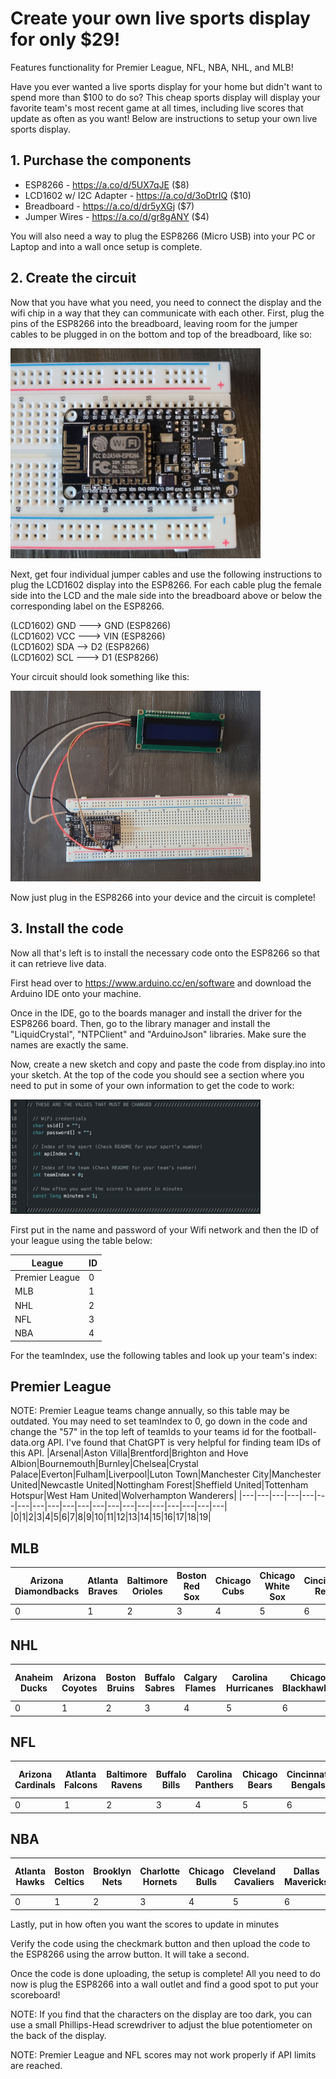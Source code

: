 # Create your own live sports display for only $29!

Features functionality for Premier League, NFL, NBA, NHL, and MLB!

Have you ever wanted a live sports display for your home but didn't want to spend more than $100 to do so? This cheap sports display will display your favorite team's most recent game at all times, including live scores that update as often as you want! Below are instructions to setup your own live sports display.

## 1. Purchase the components

  - ESP8266 - https://a.co/d/5UX7qJE ($8)  
  - LCD1602 w/ I2C Adapter - https://a.co/d/3oDtrIQ ($10)  
  - Breadboard - https://a.co/d/dr5yXGj ($7)    
  - Jumper Wires - https://a.co/d/gr8gANY ($4)

You will also need a way to plug the ESP8266 (Micro USB) into your PC or Laptop and into a wall once setup is complete.
## 2. Create the circuit

Now that you have what you need, you need to connect the display and the wifi chip in a way that they can communicate with each other. First, plug the pins of the ESP8266 into the breadboard, leaving room for the jumper cables to be plugged in on the bottom and top of the breadboard, like so:  

<img src="images/image1.jpg" alt="drawing" width="400"/>

Next, get four individual jumper cables and use the following instructions to plug the LCD1602 display into the ESP8266. For each cable plug the female side into the LCD and the male side into the breadboard above or below the corresponding label on the ESP8266.

(LCD1602) GND ---> GND (ESP8266)  
(LCD1602) VCC ---> VIN (ESP8266)    
(LCD1602) SDA --> D2 (ESP8266)    
(LCD1602) SCL ---> D1 (ESP8266)  

Your circuit should look something like this:  

<img src="images/image2.jpg" alt="drawing" width="400"/>

Now just plug in the ESP8266 into your device and the circuit is complete!
## 3. Install the code

Now all that's left is to install the necessary code onto the ESP8266 so that it can retrieve live data.  

First head over to https://www.arduino.cc/en/software and download the Arduino IDE onto your machine.  

Once in the IDE, go to the boards manager and install the driver for the ESP8266 board. Then, go to the library manager and install the "LiquidCrystal", "NTPClient" and "ArduinoJson" libraries. Make sure the names are exactly the same.  

Now, create a new sketch and copy and paste the code from display.ino into your sketch. At the top of the code you should see a section where you need to put in some of your own information to get the code to work:  

<img src="images/image3.png" alt="drawing" width="400"/>

First put in the name and password of your Wifi network and then the ID of your league using the table below:  

| League      | ID |
| ----------- | ----------- |
| Premier League | 0 |
| MLB | 1 |
| NHL | 2 |
| NFL | 3 |
| NBA | 4 |

For the teamIndex, use the following tables and look up your team's index:

##  Premier League
NOTE: Premier League teams change annually, so this table may be outdated. You may need to set teamIndex to 0, go down in the code and change the "57" in the top left of teamIds to your teams id for the football-data.org API. I've found that ChatGPT is very helpful for finding team IDs of this API.
|Arsenal|Aston Villa|Brentford|Brighton and Hove Albion|Bournemouth|Burnley|Chelsea|Crystal Palace|Everton|Fulham|Liverpool|Luton Town|Manchester City|Manchester United|Newcastle United|Nottingham Forest|Sheffield United|Tottenham Hotspur|West Ham United|Wolverhampton Wanderers|
|---|---|---|---|---|---|---|---|---|---|---|---|---|---|---|---|---|---|---|---|
|0|1|2|3|4|5|6|7|8|9|10|11|12|13|14|15|16|17|18|19|

##  MLB
| Arizona Diamondbacks | Atlanta Braves | Baltimore Orioles | Boston Red Sox | Chicago Cubs | Chicago White Sox | Cincinnati Reds | Cleveland Guardians | Colorado Rockies | Detroit Tigers | Houston Astros | Kansas City Royals | Los Angeles Angels | Los Angeles Dodgers | Miami Marlins | Milwaukee Brewers | Minnesota Twins | New York Mets | New York Yankees | Oakland Athletics | Philadelphia Phillies | Pittsburgh Pirates | San Diego Padres | San Francisco Giants | Seattle Mariners | St. Louis Cardinals | Tampa Bay Rays | Texas Rangers | Toronto Blue Jays | Washington Nationals |
|----------------------|----------------|-------------------|----------------|--------------|------------------|-----------------|---------------------|------------------|----------------|----------------|--------------------|--------------------|---------------------|---------------|-------------------|------------------|----------------|------------------|------------------|-----------------------|---------------------|-------------------|-------------------------|------------------|----------------------|-----------------|---------------|------------------|---------------------|
|0|1|2|3|4|5|6|7|8|9|10|11|12|13|14|15|16|17|18|19|20|21|22|23|24|25|26|27|28|29|

## NHL
|Anaheim Ducks|Arizona Coyotes|Boston Bruins|Buffalo Sabres|Calgary Flames|Carolina Hurricanes|Chicago Blackhawks|Colorado Avalanche|Columbus Blue Jackets|Dallas Stars|Detroit Red Wings|Edmonton Oilers|Florida Panthers|Los Angeles Kings|Minnesota Wild|Montreal Canadiens|Nashville Predators|New Jersey Devils|New York Islanders|New York Rangers|Ottawa Senators|Philadelphia Flyers|Pittsburgh Penguins|San Jose Sharks|Seattle Kraken|St. Louis Blues|Tampa Bay Lightning|Toronto Maple Leafs|Vancouver Canucks|Vegas Golden Knights|Washington Capitals|Winnipeg Jets|
|---|---|---|---|---|---|---|---|---|---|---|---|---|---|---|---|---|---|---|---|---|---|---|---|---|---|---|---|---|---|---|---|
|0|1|2|3|4|5|6|7|8|9|10|11|12|13|14|15|16|17|18|19|20|21|22|23|24|25|26|27|28|29|30|31|

## NFL
|Arizona Cardinals|Atlanta Falcons|Baltimore Ravens|Buffalo Bills|Carolina Panthers|Chicago Bears|Cincinnati Bengals|Cleveland Browns|Dallas Cowboys|Denver Broncos|Detroit Lions|Green Bay Packers|Houston Texans|Indianapolis Colts|Jacksonville Jaguars|Kansas City Chiefs|Las Vegas Raiders|Los Angeles Chargers|Los Angeles Rams|Miami Dolphins|Minnesota Vikings|New England Patriots|New Orleans Saints|New York Giants|New York Jets|Philadelphia Eagles|Pittsburgh Steelers|San Francisco 49ers|Seattle Seahawks|Tampa Bay Buccaneers|Tennessee Titans|Washington Football Team|
|---|---|---|---|---|---|---|---|---|---|---|---|---|---|---|---|---|---|---|---|---|---|---|---|---|---|---|---|---|---|---|---|
|0|1|2|3|4|5|6|7|8|9|10|11|12|13|14|15|16|17|18|19|20|21|22|23|24|25|26|27|28|29|30|31|

## NBA
|Atlanta Hawks|Boston Celtics|Brooklyn Nets|Charlotte Hornets|Chicago Bulls|Cleveland Cavaliers|Dallas Mavericks|Denver Nuggets|Detroit Pistons|Golden State Warriors|Houston Rockets|Indiana Pacers|LA Clippers|Los Angeles Lakers|Memphis Grizzlies|Miami Heat|Milwaukee Bucks|Minnesota Timberwolves|New Orleans Pelicans|New York Knicks|Oklahoma City Thunder|Orlando Magic|Philadelphia 76ers|Phoenix Suns|Portland Trail Blazers|Sacramento Kings|San Antonio Spurs|Toronto Raptors|Utah Jazz|Washington Wizards|
|---|---|---|---|---|---|---|---|---|---|---|---|---|---|---|---|---|---|---|---|---|---|---|---|---|---|---|---|---|---|
|0|1|2|3|4|5|6|7|8|9|10|11|12|13|14|15|16|17|18|19|20|21|22|23|24|25|26|27|28|29|


Lastly, put in how often you want the scores to update in minutes

Verify the code using the checkmark button and then upload the code to the ESP8266 using the arrow button. It will take a second.  

Once the code is done uploading, the setup is complete! All you need to do now is plug the ESP8266 into a wall outlet and find a good spot to put your scoreboard!

NOTE: If you find that the characters on the display are too dark, you can use a small Phillips-Head screwdriver to adjust the blue potentiometer on the back of the display.  

NOTE: Premier League and NFL scores may not work properly if API limits are reached.
